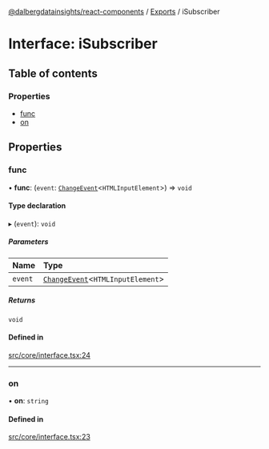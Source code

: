 [@dalbergdatainsights/react-components](../README.md) / [Exports](../modules.md) / iSubscriber

# Interface: iSubscriber

## Table of contents

### Properties

- [func](iSubscriber.md#func)
- [on](iSubscriber.md#on)

## Properties

### func

• **func**: (`event`: [`ChangeEvent`](internal_.ChangeEvent.md)<`HTMLInputElement`\>) => `void`

#### Type declaration

▸ (`event`): `void`

##### Parameters

| Name | Type |
| :------ | :------ |
| `event` | [`ChangeEvent`](internal_.ChangeEvent.md)<`HTMLInputElement`\> |

##### Returns

`void`

#### Defined in

[src/core/interface.tsx:24](https://github.com/DalbergDataInsights/react-components/blob/7951db8/src/core/interface.tsx#L24)

___

### on

• **on**: `string`

#### Defined in

[src/core/interface.tsx:23](https://github.com/DalbergDataInsights/react-components/blob/7951db8/src/core/interface.tsx#L23)
